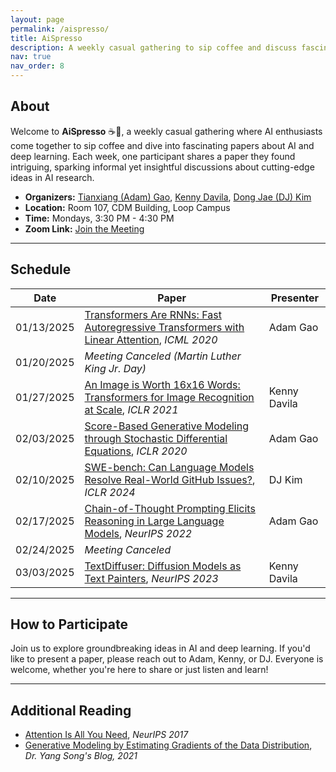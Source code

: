 ```yaml
---
layout: page
permalink: /aispresso/
title: AiSpresso
description: A weekly casual gathering to sip coffee and discuss fascinating AI and deep learning papers.
nav: true
nav_order: 8
---
```



## About  
Welcome to **AiSpresso** ☕🤖, a weekly casual gathering where AI enthusiasts come together to sip coffee and dive into fascinating papers about AI and deep learning. Each week, one participant shares a paper they found intriguing, sparking informal yet insightful discussions about cutting-edge ideas in AI research.  

- **Organizers:** [Tianxiang (Adam) Gao](https://gaotx-cs.github.io/), [Kenny Davila](https://kdavila.com/), [Dong Jae (DJ) Kim](https://professordjkim.github.io/)  
- **Location:** Room 107, CDM Building, Loop Campus  
- **Time:** Mondays, 3:30 PM - 4:30 PM  
- **Zoom Link:** [Join the Meeting](https://depaul.zoom.us/my/gaotx)  

---

## Schedule  


| Date       | Paper                                                                                                              | Presenter      |
|------------|------------------------------------------------------------------------------------------------------------------|----------------|
| 01/13/2025 | [Transformers Are RNNs: Fast Autoregressive Transformers with Linear Attention](https://arxiv.org/abs/2006.16236), *ICML 2020* | Adam Gao       |
| 01/20/2025 | *Meeting Canceled (Martin Luther King Jr. Day)*                                                                   | &nbsp;         |
| 01/27/2025 | [An Image is Worth 16x16 Words: Transformers for Image Recognition at Scale](https://arxiv.org/abs/2010.11929), *ICLR 2021* | Kenny Davila    |
| 02/03/2025 | [Score-Based Generative Modeling through Stochastic Differential Equations](https://arxiv.org/abs/2011.13456), *ICLR 2020* | Adam Gao       |
| 02/10/2025 | [SWE-bench: Can Language Models Resolve Real-World GitHub Issues?](https://www.swebench.com/), *ICLR 2024*       | DJ Kim         |
| 02/17/2025 | [Chain-of-Thought Prompting Elicits Reasoning in Large Language Models](https://arxiv.org/abs/2201.11903), *NeurIPS 2022* | Adam Gao       |
| 02/24/2025 | *Meeting Canceled*  | &nbsp;         |
| 03/03/2025 | [TextDiffuser: Diffusion Models as Text Painters](https://openreview.net/forum?id=ke3RgcDmfO&noteId=OlewIMEa75), *NeurIPS 2023* | Kenny Davila  |


---

## How to Participate  
Join us to explore groundbreaking ideas in AI and deep learning. If you'd like to present a paper, please reach out to Adam, Kenny, or DJ. Everyone is welcome, whether you're here to share or just listen and learn!  

---
## Additional Reading
- [Attention Is All You Need](https://arxiv.org/abs/1706.03762), *NeurIPS 2017*
- [Generative Modeling by Estimating Gradients of the Data Distribution](https://yang-song.net/blog/2021/score/), *Dr. Yang Song's Blog, 2021*
